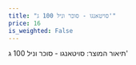 ```yaml
---
title: "סויטאנגו - סוכר וניל 100 ג'"
price: 16
is_weighted: False
---
```


תיאור המוצר: סויטאנגו - סוכר וניל 100 ג'
